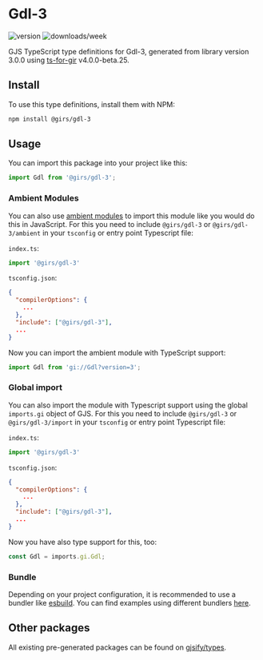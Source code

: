 
# Gdl-3

![version](https://img.shields.io/npm/v/@girs/gdl-3)
![downloads/week](https://img.shields.io/npm/dw/@girs/gdl-3)


GJS TypeScript type definitions for Gdl-3, generated from library version 3.0.0 using [ts-for-gir](https://github.com/gjsify/ts-for-gir) v4.0.0-beta.25.


## Install

To use this type definitions, install them with NPM:
```bash
npm install @girs/gdl-3
```

## Usage

You can import this package into your project like this:
```ts
import Gdl from '@girs/gdl-3';
```

### Ambient Modules

You can also use [ambient modules](https://github.com/gjsify/ts-for-gir/tree/main/packages/cli#ambient-modules) to import this module like you would do this in JavaScript.
For this you need to include `@girs/gdl-3` or `@girs/gdl-3/ambient` in your `tsconfig` or entry point Typescript file:

`index.ts`:
```ts
import '@girs/gdl-3'
```

`tsconfig.json`:
```json
{
  "compilerOptions": {
    ...
  },
  "include": ["@girs/gdl-3"],
  ...
}
```

Now you can import the ambient module with TypeScript support: 

```ts
import Gdl from 'gi://Gdl?version=3';
```

### Global import

You can also import the module with Typescript support using the global `imports.gi` object of GJS.
For this you need to include `@girs/gdl-3` or `@girs/gdl-3/import` in your `tsconfig` or entry point Typescript file:

`index.ts`:
```ts
import '@girs/gdl-3'
```

`tsconfig.json`:
```json
{
  "compilerOptions": {
    ...
  },
  "include": ["@girs/gdl-3"],
  ...
}
```

Now you have also type support for this, too:

```ts
const Gdl = imports.gi.Gdl;
```

### Bundle

Depending on your project configuration, it is recommended to use a bundler like [esbuild](https://esbuild.github.io/). You can find examples using different bundlers [here](https://github.com/gjsify/ts-for-gir/tree/main/examples).

## Other packages

All existing pre-generated packages can be found on [gjsify/types](https://github.com/gjsify/types).


